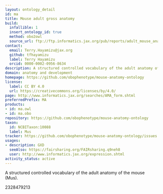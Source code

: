 ```yaml
---
layout: ontology_detail
id: ma
title: Mouse adult gross anatomy
build:
  infallible: 1
  insert_ontology_id: true
  method: obo2owl
  source_url: ftp://ftp.informatics.jax.org/pub/reports/adult_mouse_anatomy.obo
contact:
  email: Terry.Hayamizu@jax.org
  github: tfhayamizu
  label: Terry Hayamizu
  orcid: 0000-0002-0956-8634
description: A structured controlled vocabulary of the adult anatomy of the mouse (Mus).
domain: anatomy and development
homepage: https://github.com/obophenotype/mouse-anatomy-ontology
license:
  label: CC BY 4.0
  url: https://creativecommons.org/licenses/by/4.0/
page: http://www.informatics.jax.org/searches/AMA_form.shtml
preferredPrefix: MA
products:
- id: ma.owl
- id: ma.obo
repository: https://github.com/obophenotype/mouse-anatomy-ontology
taxon:
  id: NCBITaxon:10088
  label: Mus
tracker: https://github.com/obophenotype/mouse-anatomy-ontology/issues
usages:
- description: GXD
  seeAlso: https://fairsharing.org/FAIRsharing.q9neh8
  user: http://www.informatics.jax.org/expression.shtml
activity_status: active
---
```


A structured controlled vocabulary of the adult anatomy of the mouse (Mus).



 2328479213
